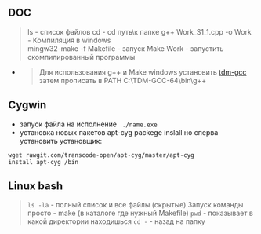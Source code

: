 ## DOC  
> ls - список файлов
> cd - cd путь\к папке
> g++ Work_S1_1.cpp -o Work - Компиляция в windows  
> mingw32-make -f Makefile   - запуск Make
> Work -  запустить скомпилированный программы
* > Для использования g++ и Make windows  установить [tdm-gcc](https://jmeubank.github.io/tdm-gcc/)
  > затем прописать в PATH C:\TDM-GCC-64\bin\g++


## Cygwin

- запуск файла на исполнение ` ./name.exe`
- установка новых пакетов apt-cyg packege inslall но сперва установить установщик:
```
wget rawgit.com/transcode-open/apt-cyg/master/apt-cyg
install apt-cyg /bin
```
## Linux bash

> `ls -la` - полный список и все файлы (скрытые)
> Запуск команды просто - make (в каталоге где нужный Makefile)
> `pwd` - показывает в какой директории находишься
> `cd -` - назад на папку 


